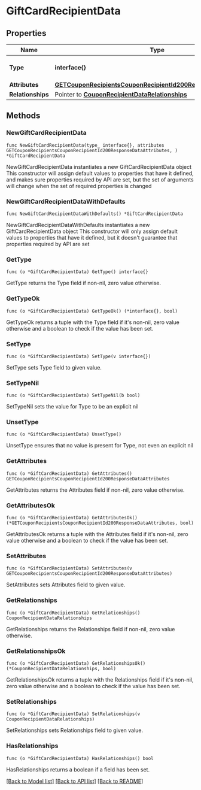 # GiftCardRecipientData

## Properties

Name | Type | Description | Notes
------------ | ------------- | ------------- | -------------
**Type** | **interface{}** | The resource&#39;s type | 
**Attributes** | [**GETCouponRecipientsCouponRecipientId200ResponseDataAttributes**](GETCouponRecipientsCouponRecipientId200ResponseDataAttributes.md) |  | 
**Relationships** | Pointer to [**CouponRecipientDataRelationships**](CouponRecipientDataRelationships.md) |  | [optional] 

## Methods

### NewGiftCardRecipientData

`func NewGiftCardRecipientData(type_ interface{}, attributes GETCouponRecipientsCouponRecipientId200ResponseDataAttributes, ) *GiftCardRecipientData`

NewGiftCardRecipientData instantiates a new GiftCardRecipientData object
This constructor will assign default values to properties that have it defined,
and makes sure properties required by API are set, but the set of arguments
will change when the set of required properties is changed

### NewGiftCardRecipientDataWithDefaults

`func NewGiftCardRecipientDataWithDefaults() *GiftCardRecipientData`

NewGiftCardRecipientDataWithDefaults instantiates a new GiftCardRecipientData object
This constructor will only assign default values to properties that have it defined,
but it doesn't guarantee that properties required by API are set

### GetType

`func (o *GiftCardRecipientData) GetType() interface{}`

GetType returns the Type field if non-nil, zero value otherwise.

### GetTypeOk

`func (o *GiftCardRecipientData) GetTypeOk() (*interface{}, bool)`

GetTypeOk returns a tuple with the Type field if it's non-nil, zero value otherwise
and a boolean to check if the value has been set.

### SetType

`func (o *GiftCardRecipientData) SetType(v interface{})`

SetType sets Type field to given value.


### SetTypeNil

`func (o *GiftCardRecipientData) SetTypeNil(b bool)`

 SetTypeNil sets the value for Type to be an explicit nil

### UnsetType
`func (o *GiftCardRecipientData) UnsetType()`

UnsetType ensures that no value is present for Type, not even an explicit nil
### GetAttributes

`func (o *GiftCardRecipientData) GetAttributes() GETCouponRecipientsCouponRecipientId200ResponseDataAttributes`

GetAttributes returns the Attributes field if non-nil, zero value otherwise.

### GetAttributesOk

`func (o *GiftCardRecipientData) GetAttributesOk() (*GETCouponRecipientsCouponRecipientId200ResponseDataAttributes, bool)`

GetAttributesOk returns a tuple with the Attributes field if it's non-nil, zero value otherwise
and a boolean to check if the value has been set.

### SetAttributes

`func (o *GiftCardRecipientData) SetAttributes(v GETCouponRecipientsCouponRecipientId200ResponseDataAttributes)`

SetAttributes sets Attributes field to given value.


### GetRelationships

`func (o *GiftCardRecipientData) GetRelationships() CouponRecipientDataRelationships`

GetRelationships returns the Relationships field if non-nil, zero value otherwise.

### GetRelationshipsOk

`func (o *GiftCardRecipientData) GetRelationshipsOk() (*CouponRecipientDataRelationships, bool)`

GetRelationshipsOk returns a tuple with the Relationships field if it's non-nil, zero value otherwise
and a boolean to check if the value has been set.

### SetRelationships

`func (o *GiftCardRecipientData) SetRelationships(v CouponRecipientDataRelationships)`

SetRelationships sets Relationships field to given value.

### HasRelationships

`func (o *GiftCardRecipientData) HasRelationships() bool`

HasRelationships returns a boolean if a field has been set.


[[Back to Model list]](../README.md#documentation-for-models) [[Back to API list]](../README.md#documentation-for-api-endpoints) [[Back to README]](../README.md)


